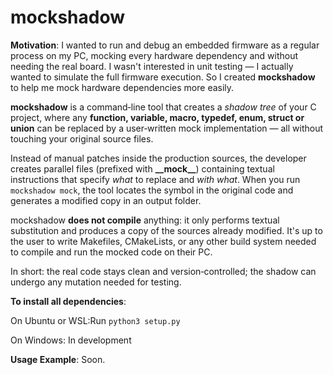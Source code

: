# mockshadow

**Motivation**: I wanted to run and debug an embedded firmware as a regular process on my PC, mocking every hardware dependency and without needing the real board. I wasn't interested in unit testing — I actually wanted to simulate the full firmware execution. So I created **mockshadow** to help me mock hardware dependencies more easily.

**mockshadow** is a command‑line tool that creates a _shadow tree_ of your C project, where any **function, variable, macro, typedef, enum, struct or union** can be replaced by a user‑written mock implementation — all without touching your original source files.

Instead of manual patches inside the production sources, the developer creates parallel files (prefixed with **__**__mock__**__**) containing textual instructions that specify _what_ to replace and _with what_. 
When you run `mockshadow mock`, the tool locates the symbol in the original code and generates a modified copy in an output folder.

mockshadow **does not compile** anything: it only performs textual substitution and produces a copy of the sources already modified. It's up to the user to write Makefiles, CMakeLists, or any other build system needed to compile and run the mocked code on their PC.

In short: the real code stays clean and version‑controlled; the shadow can undergo any mutation needed for testing.



**To install all dependencies**:

On Ubuntu or WSL:Run `python3 setup.py`

On Windows: In development


**Usage Example**: Soon.




